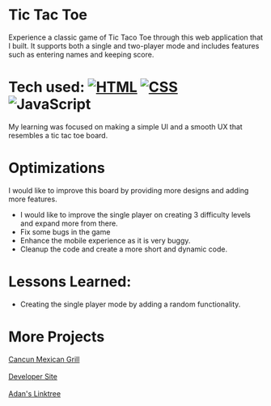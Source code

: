 # Tic Tac Toe
Experience a classic game of Tic Taco Toe through this web application that I built. It supports both a single and two-player mode and includes features such as entering names and keeping score. 

# Tech used: [![HTML](https://img.shields.io/badge/HTML-E34F26?style=for-the-badge&logo=html5&logoColor=white)](https://github.com/viveroa2291/README.md) [![CSS](https://img.shields.io/badge/CSS-1572B6?style=for-the-badge&logo=css3&logoColor=white)](https://github.com/viveroa2291/README.md) ![JavaScript](https://img.shields.io/badge/javascript%20-%23323330.svg?&style=for-the-badge&logo=javascript&logoColor=%23F7DF1E)
 
My learning was focused on making a simple UI and a smooth UX that resembles a tic tac toe board. 

# Optimizations

I would like to improve this board by providing more designs and adding more features.
<ul>
 <li>I would like to improve the single player on creating 3 difficulty levels and expand more from there. </li>
 <li>Fix some bugs in the game</li>
 <li>Enhance the mobile experience as it is very buggy.</li>
 <li>Cleanup the code and create a more short and dynamic code.</li>
</ul>

# Lessons Learned:

<ul>
 <li>Creating the single player mode by adding a random functionality.</li>
</ul>

# More Projects
<a href="https://viveroa2291.github.io/Cancun/">Cancun Mexican Grill</a>
<br></br>
<a href="https://viveroa2291.github.io/Developer-Site/">Developer Site</a>
<br></br>
<a href="https://adanslinktree.vercel.app/">Adan's Linktree</a>
